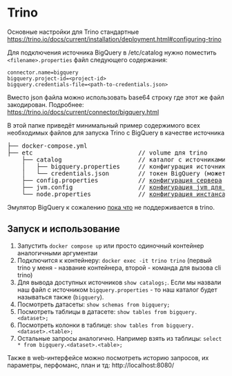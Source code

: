 # Trino

Основные настройки для Trino стандартные https://trino.io/docs/current/installation/deployment.html#configuring-trino

Для подключения источника BigQuery в /etc/catalog нужно поместить `<filename>.properties` файл следующего содержания:
```
connector.name=bigquery
bigquery.project-id=<project-id>
bigquery.credentials-file=<path-to-credentials.json>
```

Вместо json файла можно использовать base64 строку где этот же файл закодирован. 
Подробнее: https://trino.io/docs/current/connector/bigquery.html

В этой папке приведёт минимальный пример содержимого всех необходимых файлов для запуска Trino с BigQuery в качестве источника

<pre>
├── docker-compose.yml          
├── etc                             // volume для trino
    ├── catalog                     // каталог с источниками
    │   ├── bigquery.properties     // конфигурация источника bigquery (название файла может быть любым)
    │   └── credentials.json        // токен BigQuery (может быть в другом месте)
    ├── config.properties           // <a href="https://trino.io/docs/current/installation/deployment.html#config-properties">конфигурация сервера</a>
    ├── jvm.config                  // <a href="https://trino.io/docs/current/installation/deployment.html#jvm-config">конфигурация jvm для trino</a>
    └── node.properties             // <a href="https://trino.io/docs/current/installation/deployment.html#node-properties">конфигурация инстанса trino</a>
</pre>

Эмулятор BigQuery к сожалению [пока что](https://github.com/trinodb/trino/issues/25539) не поддерживается в trino.

## Запуск и использование

1. Запустить `docker compose up` или просто одиночный контейнер аналогичными аргументаи
2. Подключится к контейнеру: `docker exec -it trino trino` (первый trino у меня - название контейнера, второй - команда для вызова cli trino)
3. Для вывода доступных источников `show catalogs;`. Если мы назвали наш файл с источником `bigquery.properties` - то наш каталог будет называться также (`bigquery`).
4. Посмотреть датасеты: `show schemas from bigquery;`
5. Посмотреть таблицы в датасете: `show tables from bigquery.<dataset>;`
6. Посмотреть колонки в таблице: `show tables from bigquery.<dataset>.<table>;`
7. Остальные запросы аналогично. Например взять из таблицы: `select * from bigquery.<dataset>.<table>;`

Также в web-интерфейсе можно посмотреть историю запросов, их параметры, перфоманс, план и тд: http://localhost:8080/
